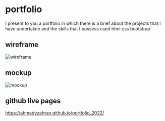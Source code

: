 # portfolio

I present to you a portfolio in which there is a brief about the projects that I have undertaken and the skills that I possess
used html css bootstrap

## wireframe

![wireframe](https://user-images.githubusercontent.com/109509040/182710234-d132f52b-dc66-479a-83f6-81d3ee9517f5.png)


## mockup
![mockup](https://user-images.githubusercontent.com/109509040/182710243-b14b9b5f-0ed6-47ff-afad-250585055e27.png)


## github live pages     
https://ahmadyzahran.github.io/portfolio_2022/

